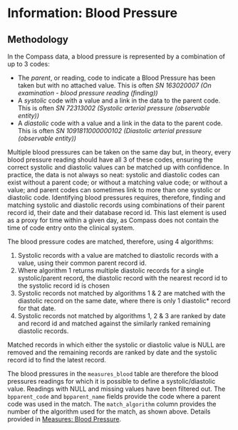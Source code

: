 # Information: Blood Pressure

## Methodology
In the Compass data, a blood pressure is represented by a combination of up to 3 codes:

- The *parent*, or reading, code to indicate a Blood Pressure has been taken but with no attached value. This is often *SN 163020007 (On examination - blood pressure reading (finding))*
- A *systolic* code with a value and a link in the data to the parent code. This is often *SN 72313002 (Systolic arterial pressure (observable entity))*
- A *diastolic* code with a value and a link in the data to the parent code. This is often *SN 1091811000000102 (Diastolic arterial pressure (observable entity))*

Multiple blood pressures can be taken on the same day but, in theory, every blood pressure reading should have all 3 of these codes, ensuring the correct systolic and diastolic values can be matched up with confidence. In practice, the data is not always so neat: systolic and diastolic codes can exist without a parent code; or without a matching value code; or without a value; and parent codes can sometimes link to more than one systolic or diastolic code. Identifying blood pressures requires, therefore, finding and matching systolic and diastolic records using combinations of their parent record id, their date and their database record id. This last element is used as a proxy for time within a given day, as Compass does not contain the time of code entry onto the clinical system.

The blood pressure codes are matched, therefore, using 4 algorithms:

1. Systolic records with a value are matched to diastolic records with a value, using their common parent record id.
2. Where algorithm 1 returns multiple diastolic records for a single systolic/parent record, the diastolic record with the nearest record id to the systolic record id is chosen
3. Systolic records not matched by algorithms 1 & 2 are matched with the diastolic record on the same date, where there is only 1 diastolic\* record for that date.
4. Systolic records not matched by algorithms 1, 2 & 3 are ranked by date and record id and matched against the similarly ranked remaining diastolic records.

Matched records in which either the systolic or diastolic value is NULL are removed and the remaining records are ranked by date and the systolic record id to find the latest record.

The blood pressures in the `measures_blood` table are therefore the blood pressures readings for which it is possible to define a systolic/diastolic value. Readings with NULL and missing values have been filtered out.  The `bpparent_code` and `bpparent_name` fields provide the code where a parent code was used in the match. The `match_algorithm` column provides the number of the algorithm used for the match, as shown above.  Details provided in [Measures: Blood Pressure](../Data/Measures.md#Blood-Pressure-BP).

